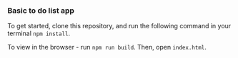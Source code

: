 ### Basic to do list app

To get started, clone this repository, and run the following command in your terminal `npm install`.

To view in the browser - run `npm run build`.  Then, open `index.html`.
